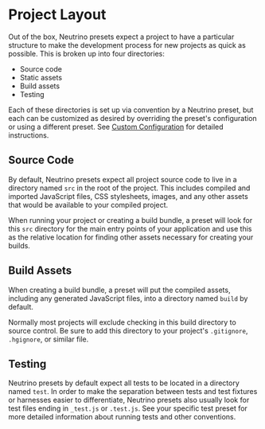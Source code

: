 # Project Layout

Out of the box, Neutrino presets expect a project to have a particular structure to make the development process for new projects as quick as possible. This is broken up into four directories:

* Source code
* Static assets
* Build assets
* Testing

Each of these directories is set up via convention by a Neutrino preset, but each can be customized as desired by overriding the preset's configuration or using a different preset. See [Custom Configuration](customization.md) for detailed instructions.

## Source Code

By default, Neutrino presets expect all project source code to live in a directory named `src` in the root of the project. This includes compiled and imported JavaScript files, CSS stylesheets, images, and any other assets that would be available to your compiled project.

When running your project or creating a build bundle, a preset will look for this `src` directory for the main entry points of your application and use this as the relative location for finding other assets necessary for creating your builds.

## Build Assets

When creating a build bundle, a preset will put the compiled assets, including any generated JavaScript files, into a directory named `build` by default.

Normally most projects will exclude checking in this build directory to source control. Be sure to add this directory to your project's `.gitignore`, `.hgignore`, or similar file.

## Testing

Neutrino presets by default expect all tests to be located in a directory named `test`. In order to make the separation between tests and test fixtures or harnesses easier to differentiate, Neutrino presets also usually look for test files ending in `_test.js` or `.test.js`. See your specific test preset for more detailed information about running tests and other conventions.

